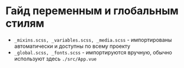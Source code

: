 # Гайд переменным и глобальным стилям

- `_mixins.scss, _variables.scss, _media.scss` - импортированы автоматически и доступны по всему проекту
- `_global.scss, _fonts.scss` - импортируются вручную, обычно используют здесь `./src/App.vue`






